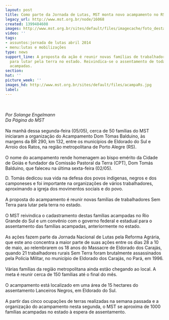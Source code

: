 ```yaml
---
layout: post
title: Como parte da Jornada de Lutas, MST monta novo acampamento no RS
legacy_url: http://www.mst.org.br/node/16068
created: 1399484608
images: http://www.mst.org.br/sites/default/files/imagecache/foto_destaque/acampaRs.jpg
video: ''
tags:
- assuntos:jornada de lutas abril 2014
- menu:lutas e mobilizações
type: news
support_line: A proposta da ação é reunir novas famílias de trabalhadores Sem Terra
  para lutar pela terra no estado. Reivindica-se o assentamento de todas as famílias
  acampadas.
section: 
hat: ''
picture_week: ''
images_hd: http://www.mst.org.br/sites/default/files/acampaRs.jpg
label: 
---
```

<p><br><br><em>Por Solange Engelmann</em><br><em>Da&nbsp;Página do MST</em><br><br>Na manhã dessa segunda-feira (05/05), cerca de 50 famílias do MST iniciaram a organização do Acampamento Dom Tómas Balduino, às margens da BR 290, km 132, entre os municípios de Eldorado do Sul e Arroio dos Ratos, na região metropolitana de Porto Alegre (RS).<br><br>O nome do acampamento rende homenagem ao bispo emérito da Cidade de Goiás e fundador da Comissão Pastoral da Terra (CPT), Dom Tomás Balduino, que faleceu na última sexta-feira (02/05). </p><p>D. Tomás dedicou sua vida na defesa dos povos indígenas, negros e dos camponeses e foi importante na organizações de vários trabalhadores, aproximando a igreja dos movimentos sociais e do povo.<br><br>A proposta do acampamento é reunir novas famílias de trabalhadores Sem Terra para lutar pela terra no estado.<br><br>O MST reivindica o cadastramento destas famílias acampadas no Rio Grande do Sul e um convênio com o governo federal e estadual para o assentamento das famílias acampadas, anteriormente no estado.<br><br>As ações fazem parte da Jornada Nacional de Lutas pela Reforma Agrária, que este ano concentra a maior parte de suas ações entre os dias 28 a 10 de maio, ao relembrarem os 18 anos do Massacre de Eldorado dos Carajás, quando 21 trabalhadores rurais Sem Terra foram brutalmente assassinados pela Polícia Militar, no município de Eldorado dos Carajás, no Pará, em 1996.<br><br>Várias famílias da região metropolitana ainda estão chegando ao local. A meta é reunir cerca de 150 famílias até o final do mês.<br><br>O acampamento está localizado em uma área de 15 hectares do assentamento Lanceiros Negros, em Eldorado do Sul.<br><br>A partir das cinco ocupações de terras realizadas na semana passada e a organização do acampamento nesta segunda, o MST se aproxima de 1000 famílias acampadas no estado à espera de assentamento.<br>&nbsp;</p>
